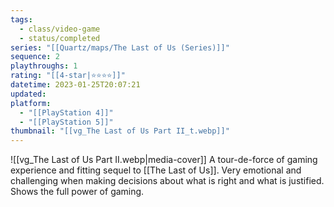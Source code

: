 ```yaml
---
tags:
  - class/video-game
  - status/completed
series: "[[Quartz/maps/The Last of Us (Series)]]"
sequence: 2
playthroughs: 1
rating: "[[4-star|⭐️⭐️⭐️⭐️]]"
datetime: 2023-01-25T20:07:21
updated: 
platform:
  - "[[PlayStation 4]]"
  - "[[PlayStation 5]]"
thumbnail: "[[vg_The Last of Us Part II_t.webp]]"
---
```

![[vg_The Last of Us Part II.webp|media-cover]]
A tour-de-force of gaming experience and fitting sequel to [[The Last of Us]]. Very emotional and challenging when making decisions about what is right and what is justified. Shows the full power of gaming.